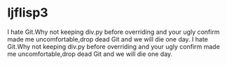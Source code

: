 # ljflisp3
I hate Git.Why not keeping div.py before overriding and your ugly confirm made me uncomfortable,drop dead Git and we will die one day.
I hate Git.Why not keeping div.py before overriding and your ugly confirm made me uncomfortable,drop dead Git and we will die one day.
